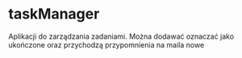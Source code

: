 # taskManager
Aplikacji do zarządzania zadaniami. Można dodawać oznaczać jako ukończone oraz przychodzą przypomnienia na maila 
nowe